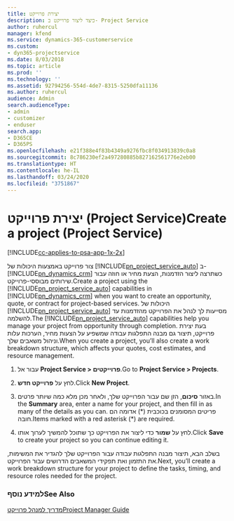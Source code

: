 ```yaml
---
title: יצירת פרוייקט
description: כיצד ליצור פרוייקט ב- Project Service
author: ruhercul
manager: kfend
ms.service: dynamics-365-customerservice
ms.custom:
- dyn365-projectservice
ms.date: 8/03/2018
ms.topic: article
ms.prod: ''
ms.technology: ''
ms.assetid: 92794256-554d-4de7-8315-5250dfa11136
ms.author: ruhercul
audience: Admin
search.audienceType:
- admin
- customizer
- enduser
search.app:
- D365CE
- D365PS
ms.openlocfilehash: e21f388e4f83b4349a9276fbc8f034913839c0a8
ms.sourcegitcommit: 8c786230ef2a497280885b827162561776e2eb00
ms.translationtype: HT
ms.contentlocale: he-IL
ms.lasthandoff: 03/24/2020
ms.locfileid: "3751867"
---
```

# <a name="create-a-project-project-service"></a><span data-ttu-id="41774-103">יצירת פרוייקט (Project Service)</span><span class="sxs-lookup"><span data-stu-id="41774-103">Create a project (Project Service)</span></span>

[!INCLUDE[cc-applies-to-psa-app-1x-2x](../includes/cc-applies-to-psa-app-1x-2x.md)]

<span data-ttu-id="41774-104">צור פרוייקט באמצעות היכולות של [!INCLUDE[pn_project_service_auto](../includes/pn-project-service-auto.md)] ב- [!INCLUDE[pn_dynamics_crm](../includes/pn-dynamics-crm.md)] כשתרצה ליצור הזדמנות, הצעת מחיר או חוזה עבור שירותים מבוססי-פרוייקט.</span><span class="sxs-lookup"><span data-stu-id="41774-104">Create a project using the [!INCLUDE[pn_project_service_auto](../includes/pn-project-service-auto.md)] capabilities in [!INCLUDE[pn_dynamics_crm](../includes/pn-dynamics-crm.md)] when you want to create an opportunity, quote, or contract for project-based services.</span></span> <span data-ttu-id="41774-105">היכולות של [!INCLUDE[pn_project_service_auto](../includes/pn-project-service-auto.md)] מסייעות לך לנהל את הפרוייקט מהזדמנות עד להשלמה.</span><span class="sxs-lookup"><span data-stu-id="41774-105">The [!INCLUDE[pn_project_service_auto](../includes/pn-project-service-auto.md)] capabilities help you manage your project from opportunity through completion.</span></span> <span data-ttu-id="41774-106">בעת יצירת פרוייקט, תיצור גם מבנה התפלגות עבודה שמשפיע על הצעות מחיר, הערכות עלות וניהול משאבים שלך.</span><span class="sxs-lookup"><span data-stu-id="41774-106">When you create a project, you’ll also create a work breakdown structure, which affects your quotes, cost estimates, and resource management.</span></span>  
  
1.  <span data-ttu-id="41774-107">עבור אל **Project Service > פרוייקטים**.</span><span class="sxs-lookup"><span data-stu-id="41774-107">Go to **Project Service > Projects**.</span></span>  
  
2.  <span data-ttu-id="41774-108">לחץ על **פרוייקט חדש**.</span><span class="sxs-lookup"><span data-stu-id="41774-108">Click **New Project**.</span></span>  
  
3.  <span data-ttu-id="41774-109">באזור **סיכום**, הזן שם עבור הפרוייקט שלך, ולאחר מכן מלא כמה שיותר פרטים.</span><span class="sxs-lookup"><span data-stu-id="41774-109">In the **Summary** area, enter a name for your project, and then fill in as many of the details as you can.</span></span> <span data-ttu-id="41774-110">פריטים המסומנים בכוכבית (\*) אדומה הם חובה.</span><span class="sxs-lookup"><span data-stu-id="41774-110">Items marked with a red asterisk (\*) are required.</span></span>  
  
4.  <span data-ttu-id="41774-111">לחץ על **שמור** כדי ליצור את הפרוייקט כך שתוכל להמשיך לערוך אותו.</span><span class="sxs-lookup"><span data-stu-id="41774-111">Click **Save** to create your project so you can continue editing it.</span></span>  
  
<span data-ttu-id="41774-112">בשלב הבא, תיצור מבנה התפלגות עבודה עבור הפרוייקט שלך להגדיר את המשימות, את התזמון ואת תפקידי המשאבים הדרושים עבור הפרוייקט.</span><span class="sxs-lookup"><span data-stu-id="41774-112">Next, you’ll create a work breakdown structure for your project to define the tasks, timing, and resource roles needed for the project.</span></span>  
  
### <a name="see-also"></a><span data-ttu-id="41774-113">למידע נוסף</span><span class="sxs-lookup"><span data-stu-id="41774-113">See Also</span></span>  
 [<span data-ttu-id="41774-114">מדריך למנהל פרוייקט</span><span class="sxs-lookup"><span data-stu-id="41774-114">Project Manager Guide</span></span>](../project-service/project-manager-guide.md)
